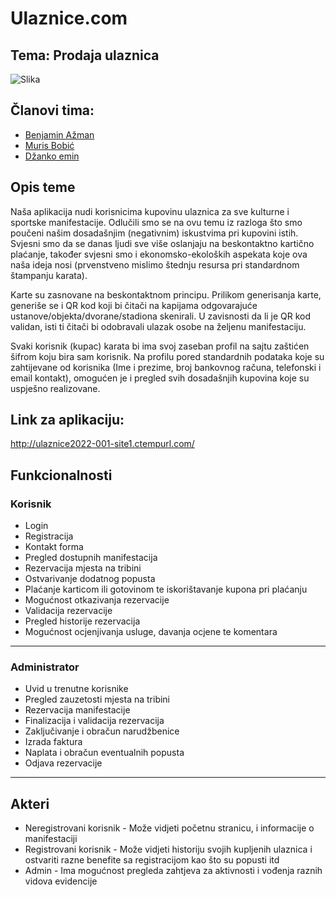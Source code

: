 # Ulaznice.com
## Tema: Prodaja ulaznica
![Slika](https://ibb.co/Zh1ZF3M)
 
## Članovi tima:
- [Benjamin Ažman](https://www.github.com/bazman11)
- [Muris Bobić](https://github.com/mbobic1)
- [Džanko emin](www.github.com/emindzanko)
## Opis teme
Naša aplikacija nudi korisnicima kupovinu ulaznica za sve kulturne i sportske manifestacije. Odlučili smo se na ovu temu iz razloga što smo poučeni našim dosadašnjim (negativnim) iskustvima pri kupovini istih. Svjesni smo da se danas ljudi sve više oslanjaju na beskontaktno kartično plaćanje, također svjesni smo i ekonomsko-ekoloških aspekata koje ova naša ideja nosi (prvenstveno mislimo štednju resursa pri standardnom štampanju karata). 

Karte su zasnovane na beskontaktnom principu. Prilikom generisanja karte, generiše se i QR kod koji bi čitači na kapijama odgovarajuće ustanove/objekta/dvorane/stadiona skenirali. U zavisnosti da li je QR kod validan, isti ti čitači bi odobravali ulazak osobe na željenu manifestaciju.

Svaki korisnik (kupac) karata bi ima svoj zaseban profil na sajtu zaštićen šifrom koju bira sam korisnik. Na profilu pored standardnih podataka koje su zahtijevane od korisnika (Ime i prezime, broj bankovnog računa, telefonski i email kontakt), omogućen je i pregled svih dosadašnjih kupovina koje su uspješno realizovane. 
 
## Link za aplikaciju:
http://ulaznice2022-001-site1.ctempurl.com/
## Funkcionalnosti
### Korisnik
- Login
- Registracija
- Kontakt forma
- Pregled dostupnih manifestacija
- Rezervacija mjesta na tribini
- Ostvarivanje dodatnog popusta
- Plaćanje karticom ili gotovinom te iskorištavanje kupona pri plaćanju
- Mogućnost otkazivanja rezervacije
- Validacija rezervacije
- Pregled historije rezervacija
- Mogućnost ocjenjivanja usluge, davanja ocjene te komentara
---------------------------------
### Administrator
- Uvid u trenutne korisnike
- Pregled zauzetosti mjesta na tribini
- Rezervacija manifestacije
- Finalizacija i validacija rezervacija
- Zaključivanje i obračun narudžbenice
- Izrada faktura
- Naplata i obračun eventualnih popusta
- Odjava rezervacije
----------------------------------------
 
## Akteri
* Neregistrovani korisnik - Može vidjeti početnu stranicu, i informacije o manifestaciji
* Registrovani korisnik - Može vidjeti historiju svojih kupljenih ulaznica i ostvariti razne benefite sa registracijom kao što su popusti itd
* Admin - Ima mogućnost pregleda zahtjeva za aktivnosti i vođenja raznih vidova evidencije
